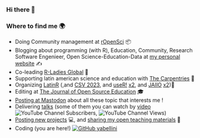 ### Hi there 👋




### Where to find me 🌍

- Doing Community management at [rOpenSci](https://ropensci.org/) 📦
- Blogging about programming (with R), Education, Community, Research Software Engenieer, Open Science-Education-Data at [my personal website](https://yabellini.netlify.app/) ✍️
- Co-leading [R-Ladies Global](https://rladies.org/) 💜
- Supporting latin american science and education with [The Carpentries](https://carpentries.org/) 🔧
- Organizing [LatinR](https://latin-r.com/) (,and [CSV 2023](https://csvconf.com/), and [useR!](https://user2021.r-project.org/) [x2](https://user2022.r-project.org/), and [JAIIO](https://49jaiio.sadio.org.ar/) [x2](https://50jaiio.sadio.org.ar/))🚀
- Editing at [The Journal of Open Source Education](https://jose.theoj.org/) 🎓
- <a rel="me" href="https://fosstodon.org/@yabellini">Posting at Mastodon</a> about all these topic that interests me !
- Delivering [talks](https://yabellini.netlify.app/talk/) (some of them you can watch by [video](https://www.youtube.com/channel/UCA7IUNba2IjQfrVVjh2Whmw) ![YouTube Channel Subscribers](https://img.shields.io/youtube/channel/subscribers/UCA7IUNba2IjQfrVVjh2Whmw?style=social), ![YouTube Channel Views](https://img.shields.io/youtube/channel/views/UCA7IUNba2IjQfrVVjh2Whmw?style=social))
- [Posting new projects](https://yabellini.netlify.app/project/) 💻, and [sharing my open teaching materials](https://yabellini.netlify.app/courses/) 🍎
- Coding (you are here!) [![GitHub yabellini](https://img.shields.io/github/followers/yabellini?label=follow&style=social)](https://github.com/yabellini)

<!--

Ver: https://github.com/lauragift21

[![Linkedin: Ghazi](https://img.shields.io/badge/-Ghazi-blue?style=flat-square&logo=Linkedin&logoColor=white&link=https://www.linkedin.com/in/ghazi-khan/)](https://www.linkedin.com/in/ghazi-khan/)



![Top Langs](https://github-readme-stats.vercel.app/api/top-langs/?username=gkhan205&layout=compact&theme=dark&hide_border=true)

![Ghazi's github stats](https://github-readme-stats.vercel.app/api?username=gkhan205&show_icons=true&hide_border=true&theme=dark)

[![trophy](https://github-profile-trophy.vercel.app/?username=gkhan205)](https://github.com/gkhan205/github-profile-trophy)

**yabellini/yabellini** is a ✨ _special_ ✨ repository because its `README.md` (this file) appears on your GitHub profile.

Here are some ideas to get you started:

- 🔭 I’m currently working on ...
- 🌱 I’m currently learning ...
- 👯 I’m looking to collaborate on ...
- 🤔 I’m looking for help with ...
- 💬 Ask me about ...
- 📫 How to reach me: ...
- 😄 Pronouns: ...
- ⚡ Fun fact: ...

--- Ejemplo

### Hi there 👋

![image](https://raw.githubusercontent.com/cosimameyer/cosimameyer/master/img/background_smaller.jpg) 

## What I do 👩🏼‍💻

- 🔦 [**overviewR**](https://github.com/cosimameyer/overviewR) [![CRAN\_Status\_Badge](https://www.r-pkg.org/badges/version/overviewR)](https://cran.r-project.org/package=overviewR) is a neat CRAN package that helps you to get a quick overview of your data
- 🦠 [**Coro2vid-19**](https://github.com/dennis-hammerschmidt/Coro2vid-19) is a search engine that allows you to search > 20,000 scientific articles on coronaviruses for keywords, titles, and authors to discover relevant research in the field - you can try out the [ShinyApp here](https://cosima-meyer.shinyapps.io/coro2vid-19-shinyapp/)
- 🤖 [**Telegram bot**](https://github.com/dennis-hammerschmidt/telegram-bot) that sends you flashcards every morning and evening in Telegram using Python and AWS Lambda
- 👩🏼‍🎨 [**TidyTuesday**](https://github.com/cosimameyer/TidyTuesday) is like a playground for me to try out something new
- 👩🏼‍💻 Giving talks and workshops about [**ShinyApps**](https://github.com/cosimameyer/conflict-elections), [**NLP**](https://github.com/cosimameyer/nlp-talk), and [**package development**](https://cosimameyer.rbind.io/slides/overviewr/talk#1) 
- 🕊 In the past, I also **studied conflicts and development worldwide** and enjoyed teaching courses in computational social sciences and peace and conflict studies at the university. You can find a repository with my [teaching material](https://github.com/cosimameyer/complexities-in-analyzing-conflict-course-material) 👩🏼‍🏫 and material for a [ShinyApp](https://github.com/cosimameyer/conflict-elections) that I created ✨

## Latest blog posts 📝

<a target="_blank" href="https://github-readme-medium-recent-article.vercel.app/medium/@cosimameyer/0"><img src="https://github-readme-medium-recent-article.vercel.app/medium/@cosimameyer/0" alt="Recent Article 0"> 
<a target="_blank" href="https://github-readme-medium-recent-article.vercel.app/medium/@cosimameyer/1"><img src="https://github-readme-medium-recent-article.vercel.app/medium/@cosimameyer/1" alt="Recent Article 1"> 
<a target="_blank" href="https://github-readme-medium-recent-article.vercel.app/medium/@cosimameyer/2"><img src="https://github-readme-medium-recent-article.vercel.app/medium/@cosimameyer/2" alt="Recent Article 2"> 
<!-- <a target="_blank" href="https://github-readme-medium-recent-article.vercel.app/medium/@cosimameyer/3"><img src="https://github-readme-medium-recent-article.vercel.app/medium/@cosimameyer/3" alt="Recent Article 3"> 
<a target="_blank" href="https://github-readme-medium-recent-article.vercel.app/medium/@cosimameyer/4"><img src="https://github-readme-medium-recent-article.vercel.app/medium/@cosimameyer/4" alt="Recent Article 4"> -->


